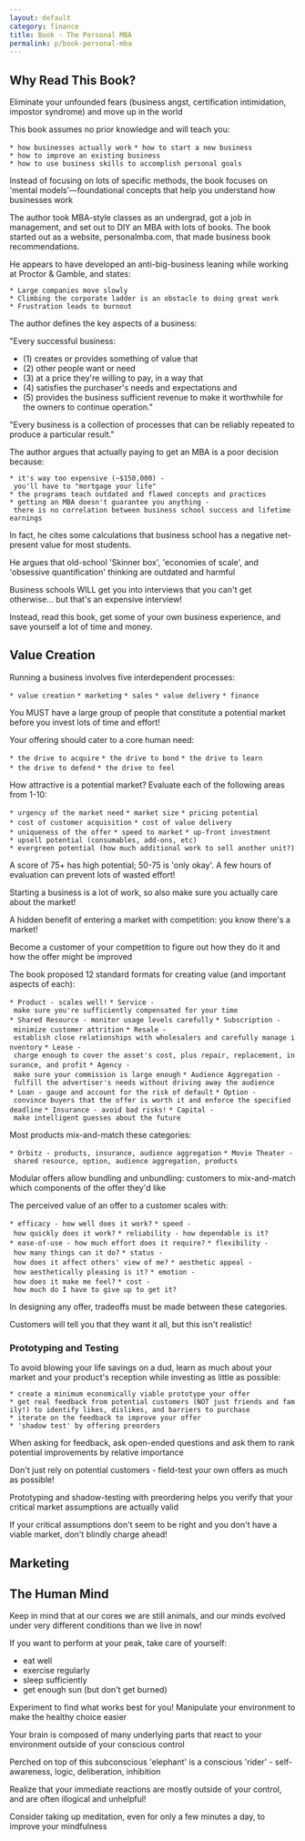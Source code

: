 ```yaml
---
layout: default
category: finance
title: Book - The Personal MBA
permalink: p/book-personal-mba
---
```


Why Read This Book?
-------------------

Eliminate your unfounded fears (business angst, certification intimidation, impostor syndrome) and move up in the world

This book assumes no prior knowledge and will teach you:

`* how businesses actually work`
`* how to start a new business`
`* how to improve an existing business`
`* how to use business skills to accomplish personal goals`

Instead of focusing on lots of specific methods, the book focuses on 'mental models'—foundational concepts that help you understand how businesses work

The author took MBA-style classes as an undergrad, got a job in management, and set out to DIY an MBA with lots of books. The book started out as a website, personalmba.com, that made business book recommendations.

He appears to have developed an anti-big-business leaning while working at Proctor & Gamble, and states:

`* Large companies move slowly`
`* Climbing the corporate ladder is an obstacle to doing great work`
`* Frustration leads to burnout`

The author defines the key aspects of a business:

"Every successful business:

-   (1) creates or provides something of value that
-   (2) other people want or need
-   (3) at a price they're willing to pay, in a way that
-   (4) satisfies the purchaser's needs and expectations and
-   (5) provides the business sufficient revenue to make it worthwhile for the owners to continue operation."

"Every business is a collection of processes that can be reliably repeated to produce a particular result."

The author argues that actually paying to get an MBA is a poor decision because:

`* it's way too expensive (~$150,000) - you'll have to "mortgage your life"`
`* the programs teach outdated and flawed concepts and practices`
`* getting an MBA doesn't guarantee you anything - there is no correlation between business school success and lifetime earnings`

In fact, he cites some calculations that business school has a negative net-present value for most students.

He argues that old-school 'Skinner box', 'economies of scale', and 'obsessive quantification' thinking are outdated and harmful

Business schools WILL get you into interviews that you can't get otherwise... but that's an expensive interview!

Instead, read this book, get some of your own business experience, and save yourself a lot of time and money.

Value Creation
--------------

Running a business involves five interdependent processes:

`* value creation`
`* marketing`
`* sales`
`* value delivery`
`* finance`

You MUST have a large group of people that constitute a potential market before you invest lots of time and effort!

Your offering should cater to a core human need:

`* the drive to acquire`
`* the drive to bond`
`* the drive to learn`
`* the drive to defend`
`* the drive to feel`

How attractive is a potential market? Evaluate each of the following areas from 1-10:

`* urgency of the market need`
`* market size`
`* pricing potential`
`* cost of customer acquisition`
`* cost of value delivery`
`* uniqueness of the offer`
`* speed to market`
`* up-front investment`
`* upsell potential (consumables, add-ons, etc)`
`* evergreen potential (how much additional work to sell another unit?)`

A score of 75+ has high potential; 50-75 is 'only okay'. A few hours of evaluation can prevent lots of wasted effort!

Starting a business is a lot of work, so also make sure you actually care about the market!

A hidden benefit of entering a market with competition: you know there's a market!

Become a customer of your competition to figure out how they do it and how the offer might be improved

The book proposed 12 standard formats for creating value (and important aspects of each):

`* Product - scales well!`
`* Service - make sure you're sufficiently compensated for your time`
`* Shared Resource - monitor usage levels carefully`
`* Subscription - minimize customer attrition`
`* Resale - establish close relationships with wholesalers and carefully manage inventory`
`* Lease - charge enough to cover the asset's cost, plus repair, replacement, insurance, and profit`
`* Agency - make sure your commission is large enough`
`* Audience Aggregation - fulfill the advertiser's needs without driving away the audience`
`* Loan - gauge and account for the risk of default`
`* Option - convince buyers that the offer is worth it and enforce the specified deadline`
`* Insurance - avoid bad risks!`
`* Capital - make intelligent guesses about the future`

Most products mix-and-match these categories:

`* Orbitz - products, insurance, audience aggregation`
`* Movie Theater - shared resource, option, audience aggregation, products`

Modular offers allow bundling and unbundling: customers to mix-and-match which components of the offer they'd like

The perceived value of an offer to a customer scales with:

`* efficacy - how well does it work?`
`* speed - how quickly does it work?`
`* reliability - how dependable is it?`
`* ease-of-use - how much effort does it require?`
`* flexibility - how many things can it do?`
`* status - how does it affect others' view of me?`
`* aesthetic appeal - how aesthetically pleasing is it?`
`* emotion - how does it make me feel?`
`* cost - how much do I have to give up to get it?`

In designing any offer, tradeoffs must be made between these categories.

Customers will tell you that they want it all, but this isn't realistic!

### Prototyping and Testing

To avoid blowing your life savings on a dud, learn as much about your market and your product's reception while investing as little as possible:

`* create a minimum economically viable prototype your offer`
`* get real feedback from potential customers (NOT just friends and family!) to identify likes, dislikes, and barriers to purchase`
`* iterate on the feedback to improve your offer`
`* 'shadow test' by offering preorders`

When asking for feedback, ask open-ended questions and ask them to rank potential improvements by relative importance

Don't just rely on potential customers - field-test your own offers as much as possible!

Prototyping and shadow-testing with preordering helps you verify that your critical market assumptions are actually valid

If your critical assumptions don't seem to be right and you don't have a viable market, don't blindly charge ahead!

Marketing
---------

The Human Mind
--------------

Keep in mind that at our cores we are still animals, and our minds evolved under very different conditions than we live in now!

If you want to perform at your peak, take care of yourself:

-   eat well
-   exercise regularly
-   sleep sufficiently
-   get enough sun (but don't get burned)

Experiment to find what works best for you! Manipulate your environment to make the healthy choice easier

Your brain is composed of many underlying parts that react to your environment outside of your conscious control

Perched on top of this subconscious 'elephant' is a conscious 'rider' - self-awareness, logic, deliberation, inhibition

Realize that your immediate reactions are mostly outside of your control, and are often illogical and unhelpful!

Consider taking up meditation, even for only a few minutes a day, to improve your mindfulness
